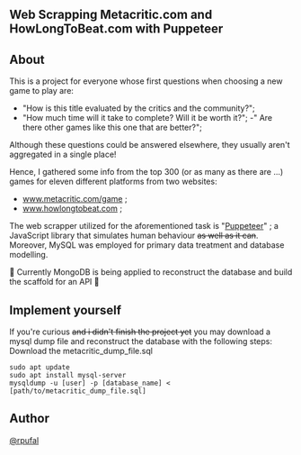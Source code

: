 ## Web Scrapping Metacritic.com and HowLongToBeat.com with Puppeteer


## About
This is a project for everyone whose first questions when choosing a new game to play are: 
- "How is this title evaluated by the critics and the community?";
- "How much time will it take to complete? Will it be worth it?";
-" Are there other games like this one that are better?";

Although these questions could be answered elsewhere, they usually aren't aggregated in a single place!

Hence, I gathered some info from the top 300 (or as many as there are ...)  games for eleven different platforms from two websites:
- www.metacritic.com/game ;
- www.howlongtobeat.com ;

The web scrapper utilized for the aforementioned task is "[Puppeteer](https://pptr.dev/)" ; a JavaScript library that simulates human behaviour ~~as well as it can~~.
Moreover, MySQL was employed for primary data treatment and database modelling.

  

🚧 Currently MongoDB is being applied to reconstruct the database and build the scaffold for an API   🚧

## Implement yourself

If you're curious ~~and i didn't finish the project yet~~  you may download a mysql dump file and reconstruct the database with the following steps:
Download the metacritic_dump_file.sql

    sudo apt update
    sudo apt install mysql-server
    mysqldump -u [user] -p [database_name] < [path/to/metacritic_dump_file.sql]
    


## Author
[@rpufal](https://github.com/rpufal)

